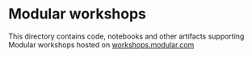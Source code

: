# Modular workshops
This directory contains code, notebooks and other artifacts supporting Modular workshops hosted on [workshops.modular.com](http://workshops.modular.com)
